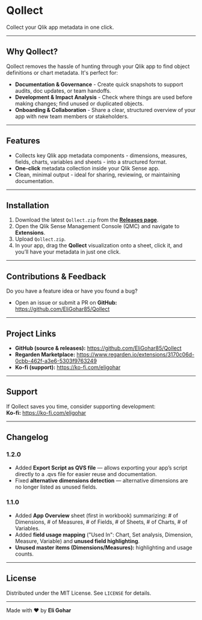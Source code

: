 # Qollect

Collect your Qlik app metadata in one click.

---

## Why Qollect?

Qollect removes the hassle of hunting through your Qlik app to find object definitions or chart metadata. It's perfect for:

- **Documentation & Governance** - Create quick snapshots to support audits, doc updates, or team handoffs.  
- **Development & Impact Analysis** - Check where things are used before making changes; find unused or duplicated objects.  
- **Onboarding & Collaboration** - Share a clear, structured overview of your app with new team members or stakeholders.

---

## Features

- Collects key Qlik app metadata components - dimensions, measures, fields, charts, variables and sheets - into a structured format.  
- **One-click** metadata collection inside your Qlik Sense app.  
- Clean, minimal output - ideal for sharing, reviewing, or maintaining documentation.

---

## Installation

1. Download the latest `Qollect.zip` from the **[Releases page](https://github.com/EliGohar85/Qollect/releases)**.  
2. Open the Qlik Sense Management Console (QMC) and navigate to **Extensions**.  
3. Upload `Qollect.zip`.  
4. In your app, drag the **Qollect** visualization onto a sheet, click it, and you’ll have your metadata in just one click.

---

## Contributions & Feedback

Do you have a feature idea or have you found a bug?  
- Open an issue or submit a PR on **GitHub:** https://github.com/EliGohar85/Qollect

---

## Project Links

- **GitHub (source & releases):** https://github.com/EliGohar85/Qollect
- **Regarden Marketplace:** https://www.regarden.io/extensions/3170c06d-0cbb-462f-a3e6-5303f9763249  
- **Ko-fi (support):** https://ko-fi.com/eligohar

---

## Support

If Qollect saves you time, consider supporting development:  
**Ko-fi:** https://ko-fi.com/eligohar

---

## Changelog

### 1.2.0
- Added **Export Script as QVS file** — allows exporting your app’s script directly to a .qvs file for easier reuse and documentation.
- Fixed **alternative dimensions detection** — alternative dimensions are no longer listed as unused fields.

### 1.1.0
- Added **App Overview** sheet (first in workbook) summarizing: # of Dimensions, # of Measures, # of Fields, # of Sheets, # of Charts, # of Variables.  
- Added **field usage mapping** ("Used In": Chart, Set analysis, Dimension, Measure, Variable) and **unused field highlighting**.  
- **Unused master items (Dimensions/Measures):** highlighting and usage counts.

---

## License

Distributed under the MIT License. See `LICENSE` for details.

---

Made with ❤️ by **Eli Gohar**
